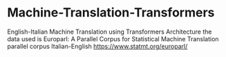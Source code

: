 # Machine-Translation-Transformers

English-Italian Machine Translation using Transformers Architecture
the data used is Europarl: A Parallel Corpus for Statistical Machine Translation parallel corpus Italian-English https://www.statmt.org/europarl/
